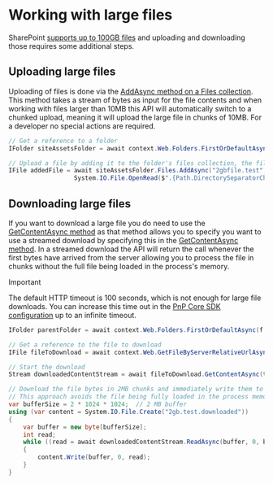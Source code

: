 # Working with large files

SharePoint [supports up to 100GB files](https://docs.microsoft.com/en-us/office365/servicedescriptions/sharepoint-online-service-description/sharepoint-online-limits#file-size-and-file-path-length) and uploading and downloading those requires some additional steps.

## Uploading large files

Uploading of files is done via the [AddAsync method on a Files collection](https://pnp.github.io/pnpcore/api/PnP.Core.Model.SharePoint.IFileCollection.html#PnP_Core_Model_SharePoint_IFileCollection_AddAsync_System_String_Stream_System_Boolean_). This method takes a stream of bytes as input for the file contents and when working with files larger than 10MB this API will automatically switch to a chunked upload, meaning it will upload the large file in chunks of 10MB. For a developer no special actions are required.

```csharp
// Get a reference to a folder
IFolder siteAssetsFolder = await context.Web.Folders.FirstOrDefaultAsync(f => f.Name == "SiteAssets");

// Upload a file by adding it to the folder's files collection, the file will be uploaded in chunks of 10MB
IFile addedFile = await siteAssetsFolder.Files.AddAsync("2gbfile.test", 
                  System.IO.File.OpenRead($".{Path.DirectorySeparatorChar}TestFilesFolder{Path.DirectorySeparatorChar}2gbfile.test"));
```

## Downloading large files

If you want to download a large file you do need to use the [GetContentAsync method](https://pnp.github.io/pnpcore/api/PnP.Core.Model.SharePoint.IFile.html#PnP_Core_Model_SharePoint_IFile_GetContentAsync_System_Boolean_) as that method allows you to specify you want to use a streamed download by specifying this in the [GetContentAsync method](https://pnp.github.io/pnpcore/api/PnP.Core.Model.SharePoint.IFile.html#PnP_Core_Model_SharePoint_IFile_GetContentAsync_System_Boolean_). In a streamed download the API will return the call whenever the first bytes have arrived from the server allowing you to process the file in chunks without the full file being loaded in the process's memory.

>[!Important]
> The default HTTP timeout is 100 seconds, which is not enough for large file downloads. You can increase this time out in the [PnP Core SDK configuration](https://pnp.github.io/pnpcore/articles/consumer/pnp%20core%20settings.html#settings-overview) up to an infinite timeout.

```csharp
IFolder parentFolder = await context.Web.Folders.FirstOrDefaultAsync(f => f.Name == "SiteAssets");

// Get a reference to the file to download
IFile fileToDownload = await context.Web.GetFileByServerRelativeUrlAsync($"{parentFolder.ServerRelativeUrl}/2gbfile.test");

// Start the download
Stream downloadedContentStream = await fileToDownload.GetContentAsync(true);

// Download the file bytes in 2MB chunks and immediately write them to a file on disk 
// This approach avoids the file being fully loaded in the process memory
var bufferSize = 2 * 1024 * 1024;  // 2 MB buffer
using (var content = System.IO.File.Create("2gb.test.downloaded"))
{
    var buffer = new byte[bufferSize];
    int read;
    while ((read = await downloadedContentStream.ReadAsync(buffer, 0, buffer.Length)) != 0)
    {
        content.Write(buffer, 0, read);
    }
}
```
